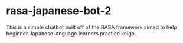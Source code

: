# rasa-japanese-bot-2
This is a simple chatbot built off of the RASA framework aimed to help beginner Japanese language learners practice keigo. 
